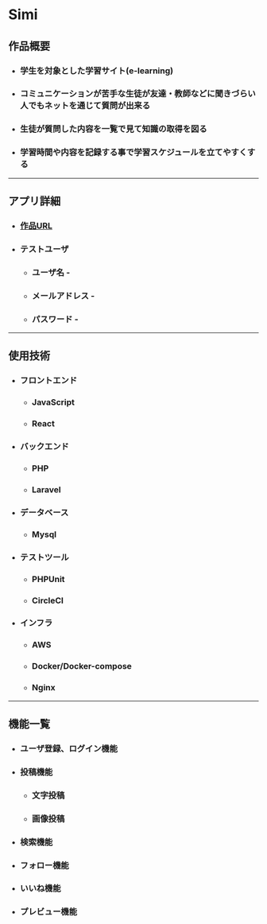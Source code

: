 # **Simi**

## 作品概要

- <h3> 学生を対象とした学習サイト(e-learning)
- <h3> コミュニケーションが苦手な生徒が友達・教師などに聞きづらい人でもネットを通じて質問が出来る
- <h3> 生徒が質問した内容を一覧で見て知識の取得を図る
- <h3> 学習時間や内容を記録する事で学習スケジュールを立てやすくする

---

## アプリ詳細

* ### [作品URL]()
* ### テストユーザ
    * ### ユーザ名 - 
    * ### メールアドレス -
    * ### パスワード -  
    

---

## 使用技術

* ### フロントエンド
    * ### JavaScript
    * ### React

* ### バックエンド
    * ### PHP
    * ### Laravel

* ### データベース
    * ### Mysql

* ### テストツール
    * ### PHPUnit
    * ### CircleCI

* ### インフラ
    * ### AWS
    * ### Docker/Docker-compose
    * ### Nginx

--- 

## 機能一覧 

* ### ユーザ登録、ログイン機能

* ### 投稿機能
    * ### 文字投稿
    * ### 画像投稿

* ### 検索機能

* ### フォロー機能

* ### いいね機能

* ### プレビュー機能
